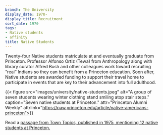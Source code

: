 ```yaml
---
branch: The University
display_date: 1970-
display_title: Recruitment
sort_date: 1970
tags:
- Native students
- affinity
title: Native Students
---
```


Twenty-four Native students matriculate at and eventually graduate from Princeton. Professor Alfonso Ortiz (Tewa) from Anthropology along with library curator Alfred Bush and other colleagues work toward recruiting “real” Indians so they can benefit from a Princeton education. Soon after, Native students are awarded funding to support their travel home to participate in events that are key to their advancement into full adulthood. 


{{< figure src="images/university/native-students.jpeg" alt="A group of seven students wearing winter clothing stand smiling atop stair steps." caption="Seven native students at Princeton." attr="Princeton Alumni Weekly" attrlink="https://paw.princeton.edu/article/native-americans-princeton">}}


Read a [passage from Town Topics, published in 1975, mentioning 12 native students at Princeton.](https://theprince.princeton.edu/princetonperiodicals/?a=d&d=TownTopics19750508-01.2.21&srpos=12&e=-------en-20--1--txt-txIN-native+american+students------)
